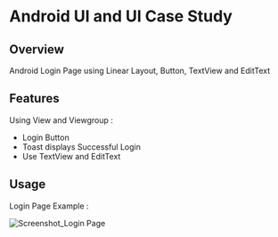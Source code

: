 # Android UI and UI Case Study

## Overview
Android Login Page using Linear Layout, Button, TextView and EditText

## Features
Using View and Viewgroup :
- Login Button
- Toast displays Successful Login
- Use TextView and EditText

## Usage
Login Page Example :

![Screenshot_Login Page](https://user-images.githubusercontent.com/56164259/68088233-646aa580-fe8f-11e9-8735-e5fb469e8642.png)

